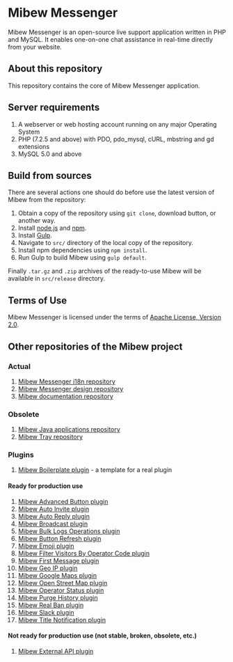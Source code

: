 # Mibew Messenger

Mibew Messenger is an open-source live support application written
in PHP and MySQL. It enables one-on-one chat assistance in real-time
directly from your website.

## About this repository

This repository contains the core of Mibew Messenger application.

## Server requirements

1. A webserver or web hosting account running on any major Operating System
2. PHP (7.2.5 and above) with PDO, pdo_mysql, cURL, mbstring and gd extensions
3. MySQL 5.0 and above

## Build from sources

There are several actions one should do before use the latest version of Mibew from the repository:

1. Obtain a copy of the repository using `git clone`, download button, or another way.
2. Install [node.js](http://nodejs.org/) and [npm](https://www.npmjs.org/).
3. Install [Gulp](http://gulpjs.com/).
4. Navigate to `src/` directory of the local copy of the repository.
5. Install npm dependencies using `npm install`.
6. Run Gulp to build Mibew using `gulp default`.

Finally `.tar.gz` and `.zip` archives of the ready-to-use Mibew will be available in `src/release` directory.

## Terms of Use

Mibew Messenger is licensed under the terms of [Apache License, Version 2.0](http://www.apache.org/licenses/LICENSE-2.0).

## Other repositories of the Mibew project

### Actual
1. [Mibew Messenger i18n repository](https://github.com/Mibew/i18n)
2. [Mibew Messenger design repository](https://github.com/Mibew/design)
3. [Mibew documentation repository](https://github.com/Mibew/docs.mibew.org)

### Obsolete
1. [Mibew Java applications repository](https://github.com/Mibew/java)
2. [Mibew Tray repository](https://github.com/Mibew/tray)

### Plugins

1. [Mibew Boilerplate plugin](https://github.com/Mibew/boilerplate-plugin) - a template for a real plugin

#### Ready for production use

1. [Mibew Advanced Button plugin](https://github.com/Mibew/advanced-button-plugin)
2. [Mibew Auto Invite plugin](https://github.com/Mibew/auto-invite-plugin)
3. [Mibew Auto Reply plugin](https://github.com/Mibew/auto-reply-plugin)
4. [Mibew Broadcast plugin](https://github.com/Mibew/broadcast-plugin)
5. [Mibew Bulk Logs Operations plugin](https://github.com/Mibew/bulk-logs-operations-plugin)
6. [Mibew Button Refresh plugin](https://github.com/Mibew/button-refresh-plugin)
7. [Mibew Emoji plugin](https://github.com/Mibew/emoji-plugin)
8. [Mibew Filter Visitors By Operator Code plugin](https://github.com/Mibew/filter-visitors-by-operator-code-plugin)
9. [Mibew First Message plugin](https://github.com/Mibew/first-message-plugin)
10. [Mibew Geo IP plugin](https://github.com/Mibew/geo-ip-plugin)
11. [Mibew Google Maps plugin](https://github.com/Mibew/google-maps-plugin)
12. [Mibew Open Street Map plugin](https://github.com/Mibew/open-street-map-plugin)
13. [Mibew Operator Status plugin](https://github.com/Mibew/mibew-operator-status-plugin)
14. [Mibew Purge History plugin](https://github.com/Mibew/purge-history-plugin)
15. [Mibew Real Ban plugin](https://github.com/Mibew/real-ban-plugin)
16. [Mibew Slack plugin](https://github.com/Mibew/mibew_slack)
17. [Mibew Title Notification plugin](https://github.com/Mibew/title-notification-plugin)

#### Not ready for production use (not stable, broken, obsolete, etc.)

1. [Mibew External API plugin](https://github.com/Mibew/external-api-plugin)
